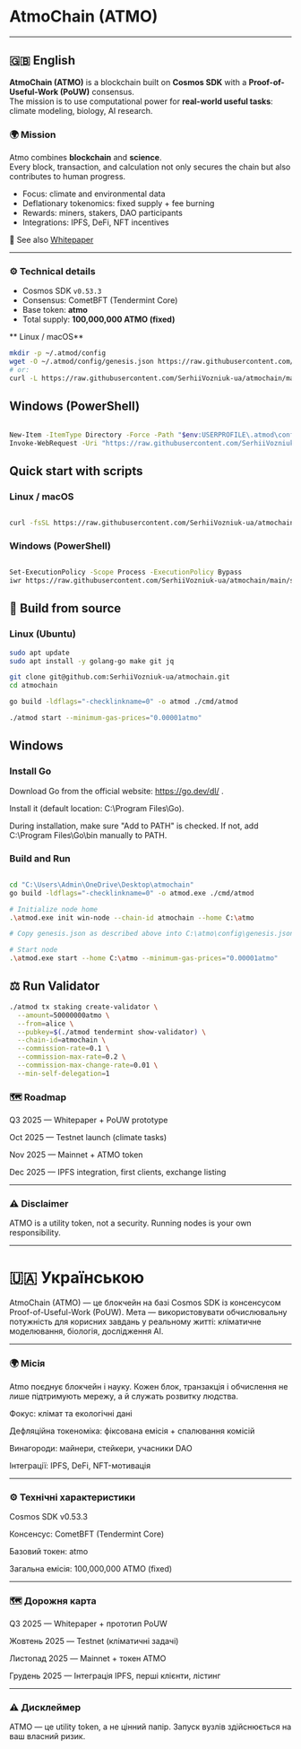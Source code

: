 # AtmoChain (ATMO)

---

## 🇬🇧 English

**AtmoChain (ATMO)** is a blockchain built on **Cosmos SDK** with a **Proof-of-Useful-Work (PoUW)** consensus.  
The mission is to use computational power for **real-world useful tasks**: climate modeling, biology, AI research.  

### 🌍 Mission
Atmo combines **blockchain** and **science**.  
Every block, transaction, and calculation not only secures the chain but also contributes to human progress.  

- Focus: climate and environmental data  
- Deflationary tokenomics: fixed supply + fee burning  
- Rewards: miners, stakers, DAO participants  
- Integrations: IPFS, DeFi, NFT incentives  

📖 See also [Whitepaper](./Atmo_Whitepaper_Investor_Miner.pdf)  

---

### ⚙️ Technical details
- Cosmos SDK `v0.53.3`
- Consensus: CometBFT (Tendermint Core)
- Base token: **atmo**
- Total supply: **100,000,000 ATMO (fixed)**

** Linux / macOS**
```bash
mkdir -p ~/.atmod/config
wget -O ~/.atmod/config/genesis.json https://raw.githubusercontent.com/SerhiiVozniuk-ua/atmochain/main/networks/genesis.json
# or:
curl -L https://raw.githubusercontent.com/SerhiiVozniuk-ua/atmochain/main/networks/genesis.json -o ~/.atmod/config/genesis.json

```
## Windows (PowerShell)
```bash

New-Item -ItemType Directory -Force -Path "$env:USERPROFILE\.atmod\config" | Out-Null
Invoke-WebRequest -Uri "https://raw.githubusercontent.com/SerhiiVozniuk-ua/atmochain/main/networks/genesis.json" -OutFile "$env:USERPROFILE\.atmod\config\genesis.json"

```
## Quick start with scripts

### Linux / macOS
```bash

curl -fsSL https://raw.githubusercontent.com/SerhiiVozniuk-ua/atmochain/main/scripts/join.sh | bash
```
### Windows (PowerShell)
```bash

Set-ExecutionPolicy -Scope Process -ExecutionPolicy Bypass
iwr https://raw.githubusercontent.com/SerhiiVozniuk-ua/atmochain/main/scripts/join.ps1 -UseBasicParsing | iex
```

## 🚀 Build from source

### Linux (Ubuntu)
```bash
sudo apt update
sudo apt install -y golang-go make git jq

git clone git@github.com:SerhiiVozniuk-ua/atmochain.git
cd atmochain

go build -ldflags="-checklinkname=0" -o atmod ./cmd/atmod

./atmod start --minimum-gas-prices="0.00001atmo"

```
## Windows
### Install Go

Download Go from the official website: https://go.dev/dl/
.

Install it (default location: C:\Program Files\Go).

During installation, make sure "Add to PATH" is checked.
If not, add C:\Program Files\Go\bin manually to PATH.

### Build and Run
```bash

cd "C:\Users\Admin\OneDrive\Desktop\atmochain"
go build -ldflags="-checklinkname=0" -o atmod.exe ./cmd/atmod

# Initialize node home
.\atmod.exe init win-node --chain-id atmochain --home C:\atmo

# Copy genesis.json as described above into C:\atmo\config\genesis.json

# Start node
.\atmod.exe start --home C:\atmo --minimum-gas-prices="0.00001atmo"
```

## ⚖️ Run Validator

```bash
./atmod tx staking create-validator \
  --amount=50000000atmo \
  --from=alice \
  --pubkey=$(./atmod tendermint show-validator) \
  --chain-id=atmochain \
  --commission-rate=0.1 \
  --commission-max-rate=0.2 \
  --commission-max-change-rate=0.01 \
  --min-self-delegation=1

```


### 🗺 Roadmap

Q3 2025 — Whitepaper + PoUW prototype

Oct 2025 — Testnet launch (climate tasks)

Nov 2025 — Mainnet + ATMO token

Dec 2025 — IPFS integration, first clients, exchange listing

---


### ⚠️ Disclaimer

ATMO is a utility token, not a security.
Running nodes is your own responsibility.


---

# 🇺🇦 Українською

AtmoChain (ATMO) — це блокчейн на базі Cosmos SDK із консенсусом Proof-of-Useful-Work (PoUW).
Мета — використовувати обчислювальну потужність для корисних завдань у реальному житті: кліматичне моделювання, біологія, дослідження AI.

---


### 🌍 Місія

Atmo поєднує блокчейн і науку.
Кожен блок, транзакція і обчислення не лише підтримують мережу, а й служать розвитку людства.

Фокус: клімат та екологічні дані

Дефляційна токеноміка: фіксована емісія + спалювання комісій

Винагороди: майнери, стейкери, учасники DAO

Інтеграції: IPFS, DeFi, NFT-мотивація

---


### ⚙️ Технічні характеристики

Cosmos SDK v0.53.3

Консенсус: CometBFT (Tendermint Core)

Базовий токен: atmo

Загальна емісія: 100,000,000 ATMO (fixed)


---

### 🗺 Дорожня карта

Q3 2025 — Whitepaper + прототип PoUW

Жовтень 2025 — Testnet (кліматичні задачі)

Листопад 2025 — Mainnet + токен ATMO

Грудень 2025 — Інтеграція IPFS, перші клієнти, лістинг

---

### ⚠️ Дисклеймер

ATMO — це utility token, а не цінний папір.
Запуск вузлів здійснюється на ваш власний ризик.
